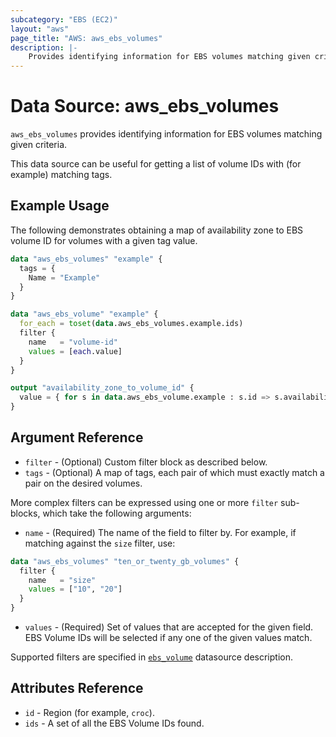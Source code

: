 ```yaml
---
subcategory: "EBS (EC2)"
layout: "aws"
page_title: "AWS: aws_ebs_volumes"
description: |-
    Provides identifying information for EBS volumes matching given criteria
---
```


# Data Source: aws_ebs_volumes

`aws_ebs_volumes` provides identifying information for EBS volumes matching given criteria.

This data source can be useful for getting a list of volume IDs with (for example) matching tags.

## Example Usage

The following demonstrates obtaining a map of availability zone to EBS volume ID for volumes with a given tag value.

```terraform
data "aws_ebs_volumes" "example" {
  tags = {
    Name = "Example"
  }
}

data "aws_ebs_volume" "example" {
  for_each = toset(data.aws_ebs_volumes.example.ids)
  filter {
    name   = "volume-id"
    values = [each.value]
  }
}

output "availability_zone_to_volume_id" {
  value = { for s in data.aws_ebs_volume.example : s.id => s.availability_zone }
}
```

## Argument Reference

* `filter` - (Optional) Custom filter block as described below.
* `tags` - (Optional) A map of tags, each pair of which must exactly match
  a pair on the desired volumes.

More complex filters can be expressed using one or more `filter` sub-blocks,
which take the following arguments:

* `name` - (Required) The name of the field to filter by. 
For example, if matching against the `size` filter, use:

```terraform
data "aws_ebs_volumes" "ten_or_twenty_gb_volumes" {
  filter {
    name   = "size"
    values = ["10", "20"]
  }
}
```

* `values` - (Required) Set of values that are accepted for the given field.
  EBS Volume IDs will be selected if any one of the given values match.

Supported filters are specified in [`ebs_volume`](ebs_volume.html) datasource description.

## Attributes Reference

* `id` - Region (for example, `croc`).
* `ids` - A set of all the EBS Volume IDs found.
